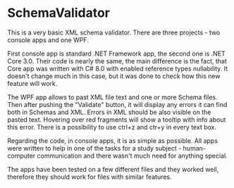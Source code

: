 # SchemaValidator
This is a very basic XML schema validator. There are three projects - two console apps and one WPF.

First console app is standard .NET Framework app, the second one is .NET Core 3.0. Their code is nearly the same, the main difference is the fact, that Core app was written with C# 8.0 with enabled reference types nullability. It doesn't change much in this case, but it was done to check how this new feature will work.

The WPF app allows to past XML file text and one or more Schema files. Then after pushing the "Validate" button, it will display any errors it can find both in Schemas and XML. Errors in XML should be also visible on the pasted text. Hovering over red fragments will show a tooltip with info about this error. There is a possibility to use ctrl+z and ctr+y in every text box.

Regarding the code, in console apps, it is as simple as possible. All apps were written to help in one of the tasks for a study subject - human-computer communication and there wasn't much need for anything special.

The apps have been tested on a few different files and they worked well, therefore they should work for files with similar features.
